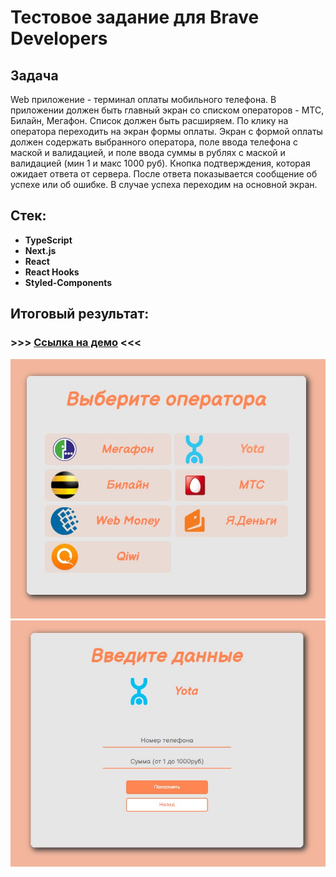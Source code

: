 # Тестовое задание для Brave Developers
## Задача
Web приложение - терминал оплаты мобильного телефона.
В приложении должен быть главный экран со списком операторов - МТС, Билайн,
Мегафон. Список должен быть расширяем. По клику на оператора переходить на
экран формы оплаты.
Экран с формой оплаты должен содержать выбранного оператора, поле ввода
телефона с маской и валидацией, и поле ввода суммы в рублях с маской и
валидацией (мин 1 и макс 1000 руб). Кнопка подтверждения, которая ожидает ответа
от сервера. После ответа показывается сообщение об успехе или об ошибке. В случае
успеха переходим на основной экран.
## Стек:
- **TypeScript**
- **Next.js**
- **React**
- **React Hooks**
- **Styled-Components**
## Итоговый результат:
### >>> [Ссылка на демо](https://test-brave-developers.vercel.app/) <<<
![img](./src/images/Screenshot1.jpg)
![img](./src/images/Screenshot2.jpg)